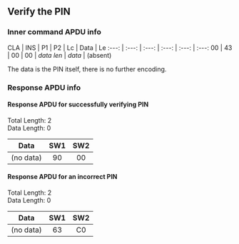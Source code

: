 <!-- Copyright 2021 Yubico AB

Licensed under the Apache License, Version 2.0 (the "License");
you may not use this file except in compliance with the License.
You may obtain a copy of the License at

    http://www.apache.org/licenses/LICENSE-2.0

Unless required by applicable law or agreed to in writing, software
distributed under the License is distributed on an "AS IS" BASIS,
WITHOUT WARRANTIES OR CONDITIONS OF ANY KIND, either express or implied.
See the License for the specific language governing permissions and
limitations under the License. -->

## Verify the PIN

### Inner command APDU info

CLA | INS | P1 | P2 | Lc | Data | Le
:---: | :---: | :---: | :---: | :---: | :---:
00 | 43 | 00 | 00 | *data len* | *data* | (absent)

The data is the PIN itself, there is no further encoding.

### Response APDU info

#### Response APDU for successfully verifying PIN

Total Length: 2\
Data Length: 0

   Data    | SW1 | SW2 
:---------:|:---:|:---:
 (no data) | 90  | 00  

#### Response APDU for an incorrect PIN

Total Length: 2\
Data Length: 0

   Data    | SW1 | SW2 
:---------:|:---:|:---:
 (no data) | 63  | C0  
